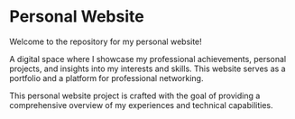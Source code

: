 # Personal Website

Welcome to the repository for my personal website! 

A digital space where I showcase my professional achievements, personal projects, and insights into my interests and skills. This website serves as a portfolio and a platform for professional networking.

This personal website project is crafted with the goal of providing a comprehensive overview of my experiences and technical capabilities.
